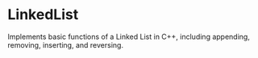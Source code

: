 # LinkedList
Implements basic functions of a Linked List in C++, including appending, removing, inserting, and reversing.
